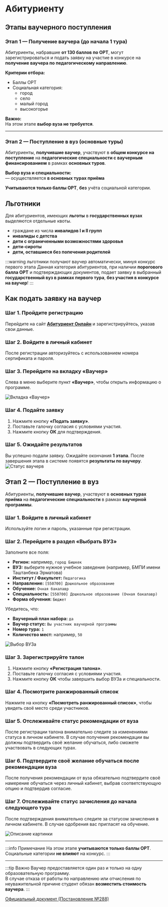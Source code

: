 #  Абитуриенту


##  Этапы ваучерного поступления

###  Этап 1 — Получение ваучера (до начала 1 тура)

Абитуриенты, набравшие **от 130 баллов по ОРТ**, могут зарегистрироваться и подать заявку на участие в конкурсе на **получение ваучера по педагогическому направлению**.

 **Критерии отбора:**  
- Баллы ОРТ  
- Социальная категория:  
  - город  
  - село  
  - малый город  
  - высокогорье

 **Важно:**  
На этом этапе **выбор вуза не требуется**.

---

###  Этап 2 — Поступление в вуз (основные туры)

Абитуриенты, **получившие ваучер**, участвуют в **общем конкурсе на поступление** на **педагогические специальности с ваучерным финансированием** в рамках **основных туров**.

 **Выбор вуза и специальности:**  
— осуществляется **в основных турах приёма**

 **Учитываются только баллы ОРТ**, **без** учёта социальной категории.

## Льготники
Для абитуриентов, имеющих **льготы** в **государственных вузах** выделяются отдельные квоты. 
- граждане из числа **инвалидов I и II групп**
- **инвалиды с детства**
- **дети с ограниченными возможностями здоровья**
- **дети-сироты**
- **дети, оставшиеся без попечения родителей**

:::warning льготники получают ваучер автоматически, минуя конкурс первого этапа
Данная категория абитуриентов, при наличии **порогового балла ОРТ** и подтверждающих документов, подает заявку в выбранный **государственный вуз в рамках первого тура**, **без участия в конкурсе на ваучер**!
::: 


## Как подать заявку на ваучер

### Шаг 1. Пройдите регистрацию  
Перейдите на сайт [**Абитуриент Онлайн**](https://2020.edu.gov.kg) и зарегистрируйтесь, указав свои данные.

### Шаг 2. Войдите в личный кабинет  
После регистрации авторизуйтесь с использованием номера сертификата и пароля.

### Шаг 3. Перейдите на вкладку **«Ваучер»**  
Слева в меню выберите пункт **«Ваучер»**, чтобы открыть информацию о программе.

![Вкладка «Ваучер»](/img/vuz-vaucher/pic8.png)

### Шаг 4. Подайте заявку  
1. Нажмите кнопку **«Подать заявку»**.  
2. Поставьте галочку согласия с условиями участия.  
3. Нажмите кнопку **ОК** для подтверждения.

###  Шаг 5. Ожидайте результатов  
Вы успешно подали заявку. Ожидайте окончания **1 этапа**. После завершения этапа в системе появятся **результаты по ваучеру**.
![Статус ваучерв](/img/vuz-vaucher/pic6.png)


##  Этап 2 — Поступление в вуз

Абитуриенты, **получившие ваучер**, участвуют в **основных турах приёма** на **педагогические специальности** в рамках **ваучерной программы**.

###  Шаг 1. Войдите в личный кабинет  
Используйте логин и пароль, указанные при регистрации.

###  Шаг 2. Перейдите в раздел **«Выбрать ВУЗ»**  
Заполните все поля:

- **Регион:** например, `город Бишкек`  
- **ВУЗ:** выберите нужное учебное заведение (например, БМПИ имени Таштанбека Эрматова)  
- **Институт / Факультет:** `Педагогика`  
- **Направление:** `[550700] Дошкольное образование`  
- **Обучение:** `Очная бакалавр`  
- **Специальность:** `[550700] Дошкольное образование (Очная бакалавр)`  
- **Форма обучения:** `Бюджет`  

 Убедитесь, что:
- **Ваучерный план набора:** `да`  
- **Ваучер статус:** `Вы участник ваучерной программы`  
- **Номер тура:** `1`  
- **Количество мест:** например, `50`

![Выбор ВУЗа](/img/vuz-vaucher/pic5.png)
 


###  Шаг 3. Зарегистрируйте талон  
1. Нажмите кнопку **«Регистрация талона»**.  
2. Поставьте галочку согласия с условиями участия.  
3. Нажмите кнопку **ОК** чтобы завершить выбор ВУЗа и специальности.

###  Шаг 4. Посмотрите ранжированный список  
Нажмите на кнопку **«Посмотреть ранжированный список»**, чтобы увидеть своё место среди участников.

### Шаг 5. Отслеживайте статус рекомендации от вуза
После регистрации талона внимательно следите за изменениями статуса в личном кабинете. В случае получения рекомендации вы должны подтвердить своё желание обучаться, либо сможете участвовать в следующих турах.

### Шаг 6. Подтвердите своё желание обучаться после рекомендации вуза
После получения рекомендации от вуза обязательно подтвердите своё намерение обучаться через личный кабинет, выбрав соответствующую опцию и подтвердив согласие.

### Шаг 7. Отслеживайте статус зачисления до начала следующего тура
После подтверждения внимательно следите за статусом зачисления в личном кабинете. В случае одобрения вас пригласят на обучение.

![Описание картинки](/img/vuz-vaucher/pic7.png)

---

:::info Примечание
На этом этапе **учитываются только баллы ОРТ**. Социальные категории **не влияют** на конкурс.
:::


---

:::tip Важно
Ваучер предоставляется один раз и только на одну образовательную программу.  
В случае отказа от работы по направлению или отчисления по неуважительной причине студент обязан **возместить стоимость ваучера**.
:::

[Официальный документ (Постановление №288)](https://cbd.minjust.gov.kg/230022088/edition/26586/ru)

 